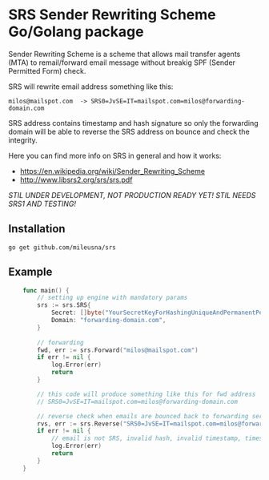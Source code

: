 # SRS Sender Rewriting Scheme Go/Golang package

Sender Rewriting Scheme is a scheme that allows mail transfer agents (MTA) to remail/forward email message without breakig SPF (Sender Permitted Form) check.

SRS will rewrite email address something like this:

```
milos@mailspot.com  -> SRS0=JvSE=IT=mailspot.com=milos@forwarding-domain.com
```

SRS address contains timestamp and hash signature so only the forwarding domain will be able to reverse the SRS address on bounce and check the integrity.

Here you can find more info on SRS in general and how it works:

- https://en.wikipedia.org/wiki/Sender_Rewriting_Scheme
- http://www.libsrs2.org/srs/srs.pdf


*STIL UNDER DEVELOPMENT, NOT PRODUCTION READY YET!
STIL NEEDS SRS1 AND TESTING!*


## Installation <a id="installation"></a>
```
go get github.com/mileusna/srs
```

## Example<a id="example"></a>

```go
    func main() {
        // setting up engine with mandatory params
        srs := srs.SRS{
            Secret: []byte("YourSecretKeyForHashingUniqueAndPermanentPerServer"), 
            Domain: "forwarding-domain.com",
        }
        
        // forwarding
        fwd, err := srs.Forward("milos@mailspot.com")
        if err != nil {
            log.Error(err)
            return
        }

        // this code will produce something like this for fwd address
        // SRS0=JvSE=IT=mailspot.com=milos@forwarding-domain.com

        // reverse check when emails are bounced back to forwarding server
        rvs, err := srs.Reverse("SRS0=JvSE=IT=mailspot.com=milos@forwarding-domain.com")
        if err != nil {
            // email is not SRS, invalid hash, invalid timestamp, timestamp out of date, etc..
            log.Error(err)
            return
        }
    }
```

